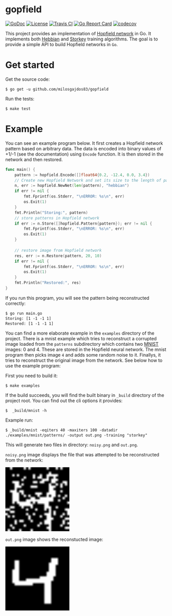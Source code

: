 # gopfield

[![GoDoc](https://godoc.org/github.com/milosgajdos83/gopfield?status.svg)](https://godoc.org/github.com/milosgajdos83/gopfield)
[![License](https://img.shields.io/:license-apache-blue.svg)](https://opensource.org/licenses/Apache-2.0)
[![Travis CI](https://travis-ci.org/milosgajdos83/gopfield.svg?branch=master)](https://travis-ci.org/milosgajdos83/gopfield)
[![Go Report Card](https://goreportcard.com/badge/github.com/milosgajdos83/gopfield)](https://goreportcard.com/report/github.com/milosgajdos83/gopfield)
[![codecov](https://codecov.io/gh/milosgajdos83/gopfield/branch/master/graph/badge.svg)](https://codecov.io/gh/milosgajdos83/gopfield)

This project provides an implementation of [Hopfield network](https://en.wikipedia.org/wiki/Hopfield_network) in Go. It implements both [Hebbian](https://en.wikipedia.org/wiki/Hopfield_network#Hebbian_learning_rule_for_Hopfield_networks) and [Storkey](https://en.wikipedia.org/wiki/Hopfield_network#The_Storkey_learning_rule) training algorithms. The goal is to provide a simple API to build Hopfield networks in `Go`.

# Get started

Get the source code:

```
$ go get -u github.com/milosgajdos83/gopfield
```

Run the tests:

```
$ make test
```

# Example

You can see an example program below. It first creates a Hopfield network pattern based on arbitrary data. The data is encoded into binary values of +1/-1 (see the documentation) using `Encode` function. It is then stored in the network and then restored.

```go
func main() {
	pattern := hopfield.Encode([]float64{0.2, -12.4, 0.0, 3.4})
	// Create new Hopfield Network and set its size to the length of pattern
	n, err := hopfield.NewNet(len(pattern), "hebbian")
	if err != nil {
		fmt.Fprintf(os.Stderr, "\nERROR: %s\n", err)
		os.Exit(1)
	}
	fmt.Println("Storing:", pattern)
	// store patterns in Hopfield network
	if err := n.Store([]hopfield.Pattern{pattern}); err != nil {
		fmt.Fprintf(os.Stderr, "\nERROR: %s\n", err)
		os.Exit(1)
	}

	// restore image from Hopfield network
	res, err := n.Restore(pattern, 20, 10)
	if err != nil {
		fmt.Fprintf(os.Stderr, "\nERROR: %s\n", err)
		os.Exit(1)
	}
	fmt.Println("Restored:", res)
}
```

If you run this program, you will see the pattern being reconstructed correctly:

```
$ go run main.go
Storing: [1 -1 -1 1]
Restored: [1 -1 -1 1]
```

You can find a more elaborate example in the `examples` directory of the project. There is a mnist example which tries to reconstruct a corrupted image loaded from the `patterns` subdirectory which contains two [MNIST](http://yann.lecun.com/exdb/mnist/) images: 0 and 4. These are stored in the Hopfield neural network. The mnist program then picks image `4` and adds some random noise to it. Finallys, it tries to reconstruct the original image from the network. See below how to use the example program:

First you need to build it:

```
$ make examples
```

If the build succeeds, you will find the built binary in `_build` directory of the project root. You can find out the cli options it provides:

```
$  _build/mnist -h
```

Example run:

```
$ _build/mnist -eqiters 40 -maxiters 100 -datadir ./examples/mnist/patterns/ -output out.png -training "storkey"
```

This will generate two files in directory: `noisy.png` and `out.png`.

`noisy.png` image displays the file that was attempted to be reconstructed from the network:

<img src="./examples/mnist/noisy.png" alt="Corrupted image 4" width="200">


`out.png` image shows the reconstucted image:

<img src="./examples/mnist/out.png" alt="Reconstructed image 4" width="200">
